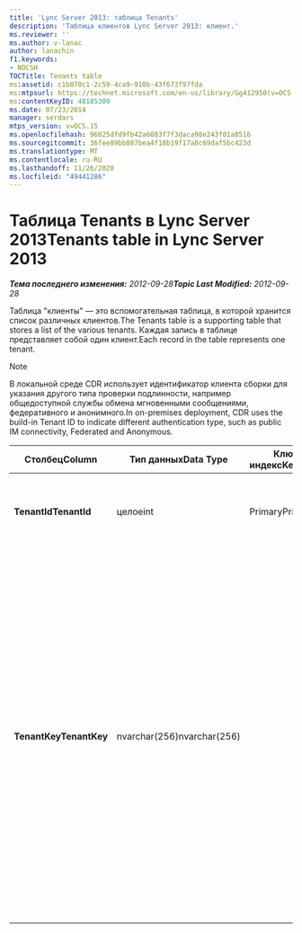 ```yaml
---
title: 'Lync Server 2013: таблица Tenants'
description: 'Таблица клиентов Lync Server 2013: клиент.'
ms.reviewer: ''
ms.author: v-lanac
author: lanachin
f1.keywords:
- NOCSH
TOCTitle: Tenants table
ms:assetid: c1b070c1-2c59-4ca9-910b-43f673f97fda
ms:mtpsurl: https://technet.microsoft.com/en-us/library/Gg412950(v=OCS.15)
ms:contentKeyID: 48185309
ms.date: 07/23/2014
manager: serdars
mtps_version: v=OCS.15
ms.openlocfilehash: 96025dfd9fb42a6083f7f3daca98e243f01a8516
ms.sourcegitcommit: 36fee89bb887bea4f18b19f17a8c69daf5bc423d
ms.translationtype: MT
ms.contentlocale: ru-RU
ms.lasthandoff: 11/26/2020
ms.locfileid: "49441286"
---
```

# <a name="tenants-table-in-lync-server-2013"></a><span data-ttu-id="e8e9d-103">Таблица Tenants в Lync Server 2013</span><span class="sxs-lookup"><span data-stu-id="e8e9d-103">Tenants table in Lync Server 2013</span></span>

<div data-xmlns="http://www.w3.org/1999/xhtml">

<div class="topic" data-xmlns="http://www.w3.org/1999/xhtml" data-msxsl="urn:schemas-microsoft-com:xslt" data-cs="https://msdn.microsoft.com/">

<div data-asp="https://msdn2.microsoft.com/asp">



</div>

<div id="mainSection">

<div id="mainBody"><span data-ttu-id="e8e9d-104">

<span> </span></span><span class="sxs-lookup"><span data-stu-id="e8e9d-104">

<span> </span></span></span>

<span data-ttu-id="e8e9d-105">_**Тема последнего изменения:** 2012-09-28_</span><span class="sxs-lookup"><span data-stu-id="e8e9d-105">_**Topic Last Modified:** 2012-09-28_</span></span>

<span data-ttu-id="e8e9d-106">Таблица "клиенты" — это вспомогательная таблица, в которой хранится список различных клиентов.</span><span class="sxs-lookup"><span data-stu-id="e8e9d-106">The Tenants table is a supporting table that stores a list of the various tenants.</span></span> <span data-ttu-id="e8e9d-107">Каждая запись в таблице представляет собой один клиент.</span><span class="sxs-lookup"><span data-stu-id="e8e9d-107">Each record in the table represents one tenant.</span></span>

<div>


> [!NOTE]  
> <span data-ttu-id="e8e9d-108">В локальной среде CDR использует идентификатор клиента сборки для указания другого типа проверки подлинности, например общедоступной службы обмена мгновенными сообщениями, федеративного и анонимного.</span><span class="sxs-lookup"><span data-stu-id="e8e9d-108">In on-premises deployment, CDR uses the build-in Tenant ID to indicate different authentication type, such as public IM connectivity, Federated and Anonymous.</span></span>



</div>


<table>
<colgroup>
<col style="width: 25%" />
<col style="width: 25%" />
<col style="width: 25%" />
<col style="width: 25%" />
</colgroup>
<thead>
<tr class="header">
<th><span data-ttu-id="e8e9d-109">Столбец</span><span class="sxs-lookup"><span data-stu-id="e8e9d-109">Column</span></span></th>
<th><span data-ttu-id="e8e9d-110">Тип данных</span><span class="sxs-lookup"><span data-stu-id="e8e9d-110">Data Type</span></span></th>
<th><span data-ttu-id="e8e9d-111">Ключ/индекс</span><span class="sxs-lookup"><span data-stu-id="e8e9d-111">Key/Index</span></span></th>
<th><span data-ttu-id="e8e9d-112">Сведения</span><span class="sxs-lookup"><span data-stu-id="e8e9d-112">Details</span></span></th>
</tr>
</thead>
<tbody>
<tr class="odd">
<td><p><span data-ttu-id="e8e9d-113"><strong>TenantId</strong></span><span class="sxs-lookup"><span data-stu-id="e8e9d-113"><strong>TenantId</strong></span></span></p></td>
<td><p><span data-ttu-id="e8e9d-114">целое</span><span class="sxs-lookup"><span data-stu-id="e8e9d-114">int</span></span></p></td>
<td><p><span data-ttu-id="e8e9d-115">Primary</span><span class="sxs-lookup"><span data-stu-id="e8e9d-115">Primary</span></span></p></td>
<td><p><span data-ttu-id="e8e9d-116">Уникальный номер, идентифицирующий этот идентификатор клиента.</span><span class="sxs-lookup"><span data-stu-id="e8e9d-116">Unique number identifying this Tenant ID.</span></span></p></td>
</tr>
<tr class="even">
<td><p><span data-ttu-id="e8e9d-117"><strong>TenantKey</strong></span><span class="sxs-lookup"><span data-stu-id="e8e9d-117"><strong>TenantKey</strong></span></span></p></td>
<td><p><span data-ttu-id="e8e9d-118">nvarchar(256)</span><span class="sxs-lookup"><span data-stu-id="e8e9d-118">nvarchar(256)</span></span></p></td>
<td></td>
<td><p><span data-ttu-id="e8e9d-119">Допустимые значения:</span><span class="sxs-lookup"><span data-stu-id="e8e9d-119">Allowed values:</span></span></p>
<ul>
<li><p><span data-ttu-id="e8e9d-120">00000000-0000-0000-0000-000000000000 – предприятие</span><span class="sxs-lookup"><span data-stu-id="e8e9d-120">00000000-0000-0000-0000-000000000000 – Enterprise</span></span></p></li>
<li><p><span data-ttu-id="e8e9d-121">00000000-0000-0000-0000-000000000001 – Федеративные</span><span class="sxs-lookup"><span data-stu-id="e8e9d-121">00000000-0000-0000-0000-000000000001 – Federated</span></span></p></li>
<li><p><span data-ttu-id="e8e9d-122">00000000-0000-0000-0000-000000000002 – анонимный</span><span class="sxs-lookup"><span data-stu-id="e8e9d-122">00000000-0000-0000-0000-000000000002 – Anonymous</span></span></p></li>
<li><p><span data-ttu-id="e8e9d-123">00000000-0000-0000-0000-000000000003 – общедоступная служба обмена мгновенными сообщениями</span><span class="sxs-lookup"><span data-stu-id="e8e9d-123">00000000-0000-0000-0000-000000000003 – Public IM connectivity</span></span></p></li>
</ul></td>
</tr>
</tbody>
</table><span data-ttu-id="e8e9d-124">


</div>

<span> </span>

</div>

</div>

</span><span class="sxs-lookup"><span data-stu-id="e8e9d-124">


</div>

<span> </span>

</div>

</div>

</span></span></div>

